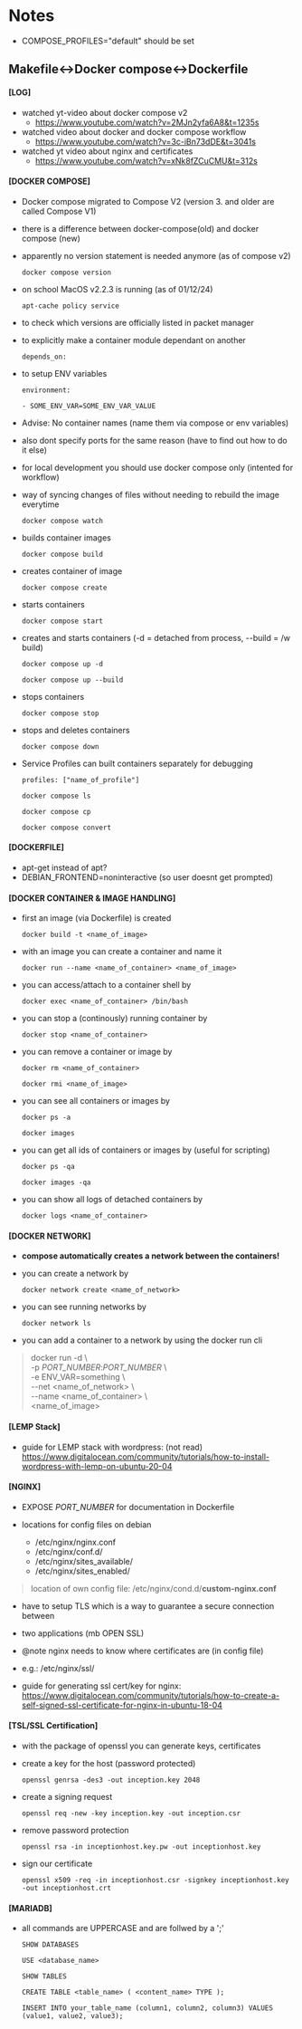 # Notes

- COMPOSE_PROFILES="default" should be set

## Makefile<->Docker compose<->Dockerfile

#### [LOG]
- watched yt-video about docker compose v2
    - https://www.youtube.com/watch?v=2MJn2yfa6A8&t=1235s
- watched video about docker and docker compose workflow
    - https://www.youtube.com/watch?v=3c-iBn73dDE&t=3041s
- watched yt video about nginx and certificates
    - https://www.youtube.com/watch?v=xNk8fZCuCMU&t=312s

#### [DOCKER COMPOSE]
- Docker compose migrated to Compose V2
(version 3. and older are called Compose V1)
- there is a difference between docker-compose(old) and docker compose (new)
- apparently no version statement is needed anymore (as of compose v2)

    ` docker compose version `

- on school MacOS v2.2.3 is running (as of 01/12/24)

    ` apt-cache policy service `

- to check which versions are officially listed in packet manager

- to explicitly make a container module dependant on another

    ` depends_on: `

- to setup ENV variables

    ` environment: `

    ` - SOME_ENV_VAR=SOME_ENV_VAR_VALUE `

- Advise: No container names (name them via compose or env variables)
- also dont specify ports for the same reason (have to find out how to do it else)
- for local development you should use docker compose only (intented for workflow)

- way of syncing changes of files without needing to rebuild the image everytime

    ` docker compose watch `

- builds container images

    ` docker compose build `

- creates container of image

    ` docker compose create `

- starts containers

    ` docker compose start `

- creates and starts containers (-d = detached from process, --build = /w build)

    ` docker compose up -d `

    ` docker compose up --build `

- stops containers

    ` docker compose stop `

- stops and deletes containers

    ` docker compose down `

- Service Profiles can built containers separately for debugging

    ` profiles: ["name_of_profile"] `

    ` docker compose ls `

    ` docker compose cp `

    ` docker compose convert `

#### [DOCKERFILE]
- apt-get instead of apt?
- DEBIAN_FRONTEND=noninteractive (so user doesnt get prompted)

#### [DOCKER CONTAINER & IMAGE HANDLING]
- first an image (via Dockerfile) is created 

    ` docker build -t <name_of_image> `

- with an image you can create a container and name it

    ` docker run --name <name_of_container> <name_of_image> `

- you can access/attach to a container shell by

    ` docker exec <name_of_container> /bin/bash `

- you can stop a (continously) running container by

    ` docker stop <name_of_container> `

- you can remove a container or image by

    ` docker rm <name_of_container> `

    ` docker rmi <name_of_image> `

- you can see all containers or images by

    ` docker ps -a `

    ` docker images `

- you can get all ids of containers or images by (useful for scripting)

    ` docker ps -qa `

    ` docker images -qa `

- you can show all logs of detached containers by

    ` docker logs <name_of_container> `

#### [DOCKER NETWORK]

- **compose automatically creates a network between the containers!**

- you can create a network by

    ` docker network create <name_of_network> `

- you can see running networks by

    ` docker network ls `

- you can add a container to a network by using the docker run cli

>   docker run -d \  
>   -p *PORT_NUMBER*:*PORT_NUMBER* \  
>   -e ENV_VAR=something \  
>   --net <name_of_network> \  
>   --name <name_of_container> \  
>   <name_of_image>

#### [LEMP Stack]
- guide for LEMP stack with wordpress: (not read)
https://www.digitalocean.com/community/tutorials/how-to-install-wordpress-with-lemp-on-ubuntu-20-04

#### [NGINX]
- EXPOSE *PORT_NUMBER* for documentation in Dockerfile

- locations for config files on debian
    - /etc/nginx/nginx.conf
    - /etc/nginx/conf.d/
    - /etc/nginx/sites_available/
    - /etc/nginx/sites_enabled/

> location of own config file: /etc/nginx/cond.d/**custom-nginx.conf**

- have to setup TLS which is a way to guarantee a secure connection between
- two applications (mb OPEN SSL)
- @note nginx needs to know where certificates are (in config file)
- e.g.: /etc/nginx/ssl/

- guide for generating ssl cert/key for nginx:
https://www.digitalocean.com/community/tutorials/how-to-create-a-self-signed-ssl-certificate-for-nginx-in-ubuntu-18-04

#### [TSL/SSL Certification]
- with the package of openssl you can generate keys, certificates
- create a key for the host (password protected)

    ` openssl genrsa -des3 -out inception.key 2048 `

- create a signing request

    ` openssl req -new -key inception.key -out inception.csr `

- remove password protection

    ` openssl rsa -in inceptionhost.key.pw -out inceptionhost.key `

- sign our certificate

    ` openssl x509 -req -in inceptionhost.csr -signkey inceptionhost.key -out inceptionhost.crt `

#### [MARIADB]
- all commands are UPPERCASE and are follwed by a ';'

    ` SHOW DATABASES `

    ` USE <database_name> `

    ` SHOW TABLES `

    ` CREATE TABLE <table_name> ( <content_name> TYPE ); `

    ` INSERT INTO your_table_name (column1, column2, column3)
    VALUES (value1, value2, value3); `


